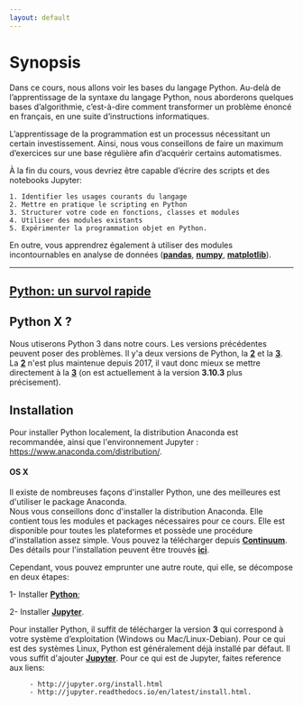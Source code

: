 ```yaml
---
layout: default
---
```



# Synopsis

Dans ce cours, nous allons voir les bases du langage Python. Au-delà de l’apprentissage de la syntaxe du langage Python, nous aborderons quelques bases d’algorithmie, c’est-à-dire comment transformer un problème énoncé en français, en une suite d’instructions informatiques.

L’apprentissage de la programmation est un processus nécessitant un certain investissement. Ainsi, nous vous conseillons de faire un maximum d’exercices sur une base régulière afin d’acquérir certains automatismes.

 À la fin du cours, vous devriez être capable d’écrire des scripts et des notebooks Jupyter:

    1. Identifier les usages courants du langage
    2. Mettre en pratique le scripting en Python
    3. Structurer votre code en fonctions, classes et modules
    4. Utiliser des modules existants
    5. Expérimenter la programmation objet en Python.

En outre, vous apprendrez également à utiliser des modules incontournables en analyse de données ([**pandas**](https://pandas.pydata.org/docs/), 
[**numpy**](https://numpy.org/doc/stable/), [**matplotlib**](https://matplotlib.org/)).
 
************


## [Python: un survol rapide](http://www.larsen-b.com/static/intro_python/)

## Python X ?

Nous utiserons Python 3 dans notre cours. Les versions précédentes peuvent poser des problèmes.
Il y'a deux versions de Python, la [**2**](https://peps.python.org/pep-0373/) et la [**3**](https://www.python.org/downloads/release/python-3103/). La [**2**](https://peps.python.org/pep-0373/) n'est plus maintenue depuis 2017, il vaut donc mieux se mettre directement
 à la [**3**](https://www.python.org/downloads/release/python-3103/) (on est actuellement à la version **3.10.3** plus précisement).



## Installation

Pour installer Python localement, la distribution Anaconda est recommandée, ainsi que l'environnement Jupyter : https://www.anaconda.com/distribution/.

#### OS X

Il existe de nombreuses façons d'installer Python, une des meilleures est d'utiliser le package Anaconda.  
Nous vous conseillons donc d'installer la distribution Anaconda. 
Elle contient tous les modules et packages nécessaires pour ce cours. 
Elle est disponible pour toutes les plateformes et possède une procédure d'installation assez simple. 
Vous pouvez la télécharger depuis [**Continuum**](http://continuum.io/downloads). 
Des détails pour l'installation peuvent être trouvés [**ici**](http://docs.continuum.io/anaconda/install.html). 

Cependant, vous pouvez emprunter une autre route, qui elle, se décompose en deux étapes:
 
1- Installer [**Python**](https://www.python.org/);
 
2- Installer [**Jupyter**](https://jupyter.org/install.html).

Pour installer Python, il suffit de télécharger la version **3** qui correspond à votre système d’exploitation (Windows ou Mac/Linux-Debian). 
Pour ce qui est des systèmes Linux, Python est généralement déjà installé par défaut. Il vous suffit d'ajouter [**Jupyter**](https://jupyter.org/install.html). Pour ce qui est de Jupyter, faites reference aux liens:
 
         - http://jupyter.org/install.html
         - http://jupyter.readthedocs.io/en/latest/install.html.

 
